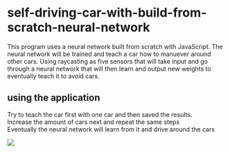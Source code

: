 # self-driving-car-with-build-from-scratch-neural-network

This program uses a neural network built from scratch with JavaScript. The neural network will be trained and teach a car how to manuever around other cars.
Using raycasting as five sensors that will take input and go through a neural network that will then learn and output new weights to eventually teach it to avoid cars.

## using the application
Try to teach the car first with one car and then saved the results. </br>
Increase the amount of cars next and repeat the same steps </br>
Eventually the neural network will learn from it and drive around the cars </br>

 ![](https://github.com/dangle0905/devportfolio/blob/master/images/selfdrivingcar.gif)
